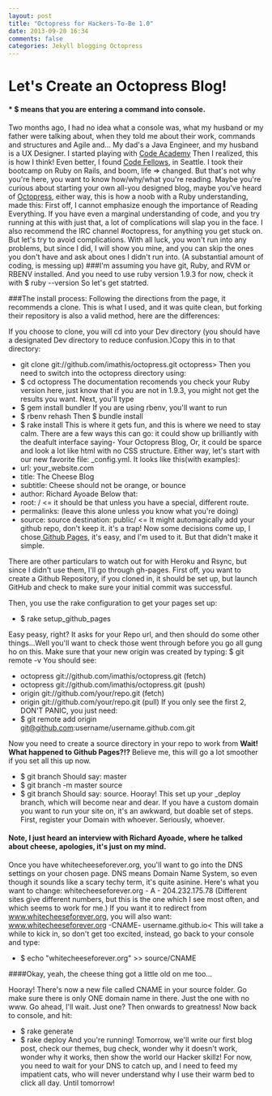 ```yaml
---
layout: post
title: "Octopress for Hackers-To-Be 1.0"
date: 2013-09-20 16:34
comments: false
categories: Jekyll blogging Octopress
---
```


# Let's Create an Octopress Blog!


#### * $ means that you are entering a command into console.

Two months ago, I had no idea what a console was, what my husband or my father were talking about, when they told me about their work, commands and structures and Agile and... My dad's a Java Engineer, and my husband is a UX Designer.
I started playing with <a href= http://www.codecademy.com/>Code Academy</a> Then I realized, this is how I think! Even better, I found <a href= https://www.codefellows.org/>Code Fellows</a>, in Seattle. I took their bootcamp on Ruby on Rails, and boom, life => changed.
But that's not why you're here, you want to know how/why/what you're reading. Maybe you're curious about starting your own all-you designed blog, maybe you've heard of <a href= http://octopress.org/>Octopress</a>, either way, this is how a noob with a Ruby understanding, made this:
First off, I cannot emphasize enough the importance of Reading Everything. If you have even a marginal understanding of code, and you try running at this with just that, a lot of complications will slap you in the face.
I also recommend the IRC channel #octopress, for anything you get stuck on. But let's try to avoid complications. With all luck, you won't run into any problems, but since I did, I will show you mine, and you can skip the ones you don't have and ask about ones I didn't run into. (A substantial amount of coding, is messing up)
###I'm assuming you have git, Ruby, and RVM or RBENV installed. And you need to use ruby version 1.9.3 for now, check it with
$ ruby --version
So let's get statrted.

###The install process:
Following the directions from the page, it recommends a clone. This is what I used, and it was quite clean, but forking their repository is also a valid method, here are the differences:

If you choose to clone, you will cd into your Dev directory (you should have a designated Dev directory to reduce confusion.)Copy this in to that directory:
+ git clone git://github.com/imathis/octopress.git octopress>
Then you need to switch into the octopress directory using:
+ $ cd octopress
The documentation recomends you check your Ruby version here, just know that if you are not in 1.9.3, you might not get the results you want.
Next, you'll type
+ $ gem install bundler
If you are using rbenv, you'll want to run
+ $ rbenv rehash
Then $ bundle install
+ $ rake install
This is where it gets fun, and this is where we need to stay calm. There are a few ways this can go: it could show up brilliantly with the deafult interface saying- Your Octopress Blog, Or, it could be sparce and look a lot like html with no CSS structure.
Either way, let's start with our new favorite file: \_config.yml. It looks like this(with examples):
+ url: your_website.com
+ title: The Cheese Blog
+ subtitle: Cheese should not be orange, or bounce
+ author: Richard Ayoade
Below that:
+ root: / <= it should be that unless you have a special, different route.
+ permalinks: (leave this alone unless you know what you're doing)
+ source: source
destination: public/ <= It might automagically add your github repo, don't keep it. it's a trap!
Now some decisions come up, I chose<a href=http://octopress.org/docs/deploying/github/> Github Pages</a>, it's easy, and I'm used to it. But that didn't make it simple.

There are other particulars to watch out for with Heroku and Rsync, but since I didn't use them, I'll go through gh-pages.
First off, you want to create a Github Repository, if you cloned in, it should be set up, but launch GitHub and check to make sure your initial commit was successful.

Then, you use the rake configuration to get your pages set up:
+ $ rake setup_github_pages

Easy peasy, right? It asks for your Repo url, and then should do some other things...Well you'll want to check those went through before you go all gung ho on this.
Make sure that your new origin was created by typing:
$ git remote -v You should see:
+ octopress git://github.com/imathis/octopress.git (fetch)
+ octopress git://github.com/imathis/octopress.git (push)
+ origin git://github.com/your/repo.git (fetch)
+ origin git://github.com/your/repo.git (pull)
If you only see the first 2, DON'T PANIC, you just need:
+ $ git remote add origin git@github.com:username/username.github.com.git

Now you need to create a source directory in your repo to work from **Wait! What happened to Github Pages?!?** Believe me, this will go a lot smoother if you set all this up now.
+ $ git branch
Should say: master
+ $ git branch -m master source
+ $ git branch
Should say: source. Hooray! This set up your _deploy branch, which will become near and dear.
If you have a custom domain you want to run your site on, it's an awkward, but doable set of steps.
First, register your Domain with whoever. Seriously, whoever.

#### Note, I just heard an interview with Richard Ayoade, where he talked about cheese, apologies, it's just on my mind.

Once you have whitecheeseforever.org, you'll want to go into the DNS settings on your chosen page. DNS means Domain Name System, so even though it sounds like a scary techy term, it's quite asinine.
Here's what you want to change:
whitecheeseforever.org  - A - 204.232.175.78
(Different sites give different numbers, but this is the one which I see most often, and which seems to work for me.)
If you want it to redirect from www.whitecheeseforever.org, you will also want:
www.whitecheeseforever.org -CNAME- username.github.io<
This will take a while to kick in, so don't get too excited, instead, go back to your console and type:
+ $ echo "whitecheeseforever.org" >> source/CNAME

####Okay, yeah, the cheese thing got a little old on me too...

Hooray! There's now a new file called CNAME in your source folder. Go make sure there is only ONE domain name in there. Just the one with no www. Go ahead, I'll wait. Just one? Then onwards to greatness!
Now back to console, and hit:
+ $ rake generate
+ $ rake deploy
And you're running! Tomorrow, we'll write our first blog post, check our themes, bug check, wonder why it doesn't work, wonder why it works, then show the world our Hacker skillz!
For now, you need to wait for your DNS to catch up, and I need to feed my impatient cats, who will never understand why I use their warm bed to click all day.
Until tomorrow!




